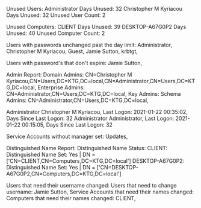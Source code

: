 

Unused Users:
Administrator Days Unused: 32
Christopher M Kyriacou Days Unused: 32
Unused User Count: 2

Unused Computers:
CLIENT Days Unused: 39
DESKTOP-A67G0P2 Days Unused: 40
Unused Computer Count: 2

Users with passwords unchanged past the day limit:
Administrator, Christopher M Kyriacou, Guest, Jamie Sutton, krbtgt, 

Users with password's that don't expire:
Jamie Sutton, 

Admin Report:
Domain Admins: CN=Christopher M Kyriacou,CN=Users,DC=KTG,DC=local,CN=Administrator,CN=Users,DC=KTG,DC=local,
Enterprise Admins: CN=Administrator,CN=Users,DC=KTG,DC=local,
Key Admins: 
Schema Admins: CN=Administrator,CN=Users,DC=KTG,DC=local,

Administrator Christopher M Kyriacou, Last Logon: 2021-01-22 00:35:02, Days Since Last Logon: 32 
Administrator Administrator, Last Logon: 2021-01-22 00:15:05, Days Since Last Logon: 32 


Service Accounts without manager set:
Updates, 

Distinguished Name Report:
Distinguished Name Status:
CLIENT: Distinguished Name Set: Yes | DN = ['CN=CLIENT,CN=Computers,DC=KTG,DC=local']
DESKTOP-A67G0P2: Distinguished Name Set: Yes | DN = ['CN=DESKTOP-A67G0P2,CN=Computers,DC=KTG,DC=local']



Users that need their username changed:
Users that need to change username:
Jamie Sutton, 
Service Accounts that need their names changed:
Computers that need their names changed:
CLIENT, 
